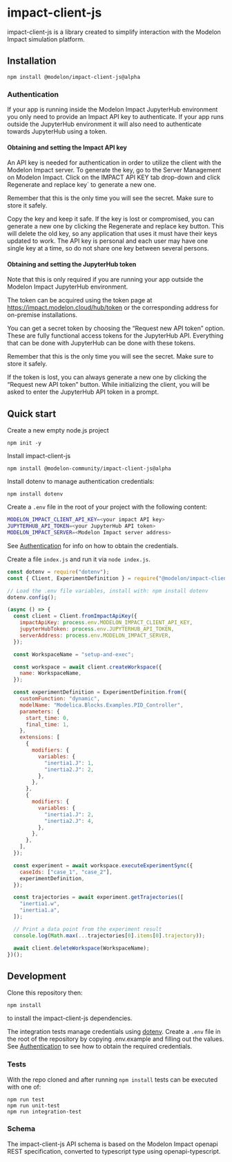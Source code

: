 # impact-client-js

impact-client-js is a library created to simplify interaction with the Modelon Impact simulation platform.

## Installation

`npm install @modelon/impact-client-js@alpha`

### Authentication

If your app is running inside the Modelon Impact JupyterHub environment you only need to provide an Impact API key to authenticate. If your app runs outside the JupyterHub environment it will also need to authenticate towards JupyterHub using a token.

#### Obtaining and setting the Impact API key

An API key is needed for authentication in order to utilize the client with the Modelon Impact server. To generate the key, go to the Server Management on Modelon Impact. Click on the IMPACT API KEY tab drop-down and click Regenerate and replace key` to generate a new one.

Remember that this is the only time you will see the secret. Make sure to store it safely.

Copy the key and keep it safe. If the key is lost or compromised, you can generate a new one by clicking the Regenerate and replace key button. This will delete the old key, so any application that uses it must have their keys updated to work. The API key is personal and each user may have one single key at a time, so do not share one key between several persons.

#### Obtaining and setting the JupyterHub token

Note that this is only required if you are running your app outside the Modelon Impact JupyterHub environment.

The token can be acquired using the token page at https://impact.modelon.cloud/hub/token or the corresponding address for on-premise installations.

You can get a secret token by choosing the “Request new API token” option. These are fully functional access tokens for the JupyterHub API. Everything that can be done with JupyterHub can be done with these tokens.

Remember that this is the only time you will see the secret. Make sure to store it safely.

If the token is lost, you can always generate a new one by clicking the “Request new API token” button. While initializing the client, you will be asked to enter the JupyterHub API token in a prompt.

## Quick start

Create a new empty node.js project

`npm init -y`

Install impact-client-js

`npm install @modelon-community/impact-client-js@alpha`

Install dotenv to manage authentication credentials:

`npm install dotenv`

Create a `.env` file in the root of your project with the following content:

```bash
MODELON_IMPACT_CLIENT_API_KEY=<your impact API key>
JUPYTERHUB_API_TOKEN=<your JupyterHub API token>
MODELON_IMPACT_SERVER=<Modelon Impact server address>
```

See [Authentication](#Authentication) for info on how to obtain the credentials.

Create a file `index.js` and run it via `node index.js`.

```JavaScript
const dotenv = require("dotenv");
const { Client, ExperimentDefinition } = require("@modelon/impact-client-js");

// Load the .env file variables, install with: npm install dotenv
dotenv.config();

(async () => {
  const client = Client.fromImpactApiKey({
    impactApiKey: process.env.MODELON_IMPACT_CLIENT_API_KEY,
    jupyterHubToken: process.env.JUPYTERHUB_API_TOKEN,
    serverAddress: process.env.MODELON_IMPACT_SERVER,
  });

  const WorkspaceName = "setup-and-exec";

  const workspace = await client.createWorkspace({
    name: WorkspaceName,
  });

  const experimentDefinition = ExperimentDefinition.from({
    customFunction: "dynamic",
    modelName: "Modelica.Blocks.Examples.PID_Controller",
    parameters: {
      start_time: 0,
      final_time: 1,
    },
    extensions: [
      {
        modifiers: {
          variables: {
            "inertia1.J": 1,
            "inertia2.J": 2,
          },
        },
      },
      {
        modifiers: {
          variables: {
            "inertia1.J": 2,
            "inertia2.J": 4,
          },
        },
      },
    ],
  });

  const experiment = await workspace.executeExperimentSync({
    caseIds: ["case_1", "case_2"],
    experimentDefinition,
  });

  const trajectories = await experiment.getTrajectories([
    "inertia1.w",
    "inertia1.a",
  ]);

  // Print a data point from the experiment result
  console.log(Math.max(...trajectories[0].items[0].trajectory));

  await client.deleteWorkspace(WorkspaceName);
})();
```

## Development

Clone this repository then:

`npm install`

to install the impact-client-js dependencies.

The integration tests manage credentials using [dotenv](https://github.com/motdotla/dotenv). Create a `.env` file in the root of the repository by copying .env.example and filling out the values. See [Authentication](#Authentication) to see how to obtain the required credentials.

### Tests

With the repo cloned and after running `npm install` tests can be executed with one of:

```
npm run test
npm run unit-test
npm run integration-test
```

### Schema

The impact-client-js API schema is based on the Modelon Impact openapi REST specification, converted to typescript type using openapi-typescript.
